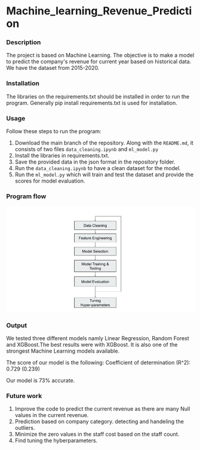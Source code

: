 # Machine_learning_Revenue_Prediction

### Description  

The project is based on Machine Learning. The objective is to make a model to predict the company's revenue for current year based on historical data. We have the dataset from 2015-2020. 

### Installation
The libraries on the requirements.txt should be installed in order to run the program.
Generally pip install requirements.txt is used for installation.

### Usage  
Follow these steps to run the program:

1. Download the main branch of the repository. Along with the `README.md`, it consists of two files `data_cleaning.ipynb` and `ml_model.py`
2. Install the libraries in requirements.txt.
3. Save the provided data in the json format in the repository folder.
4. Run the `data_cleaning.ipynb` to have a clean dataset for the model.
5. Run the `ml_model.py` which will train and test the dataset and provide the scores for model evaluation.

### Program flow  
![flowchart](Machine_Learning_Workflow.jpg)

### Output
We tested three different models namly Linear Regression, Random Forest and XGBoost.The best results were with XGBoost. It is also one of the strongest Machine Learning models available.

The score of our model is the following:
Coefficient of determination (R^2): 0.729 (0.239)

Our model is 73% accurate. 

### Future work
1. Improve the code to predict the current revenue as there are many Null values in the current revenue.
2. Prediction based on company category. detecting and handeling the outliers.
3. Minimize the zero values in the staff cost based on the staff count.
4. Find tuning the hyberparameters.



